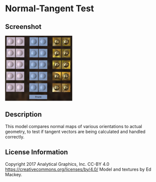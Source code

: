 # Normal-Tangent Test

## Screenshot

![screenshot](screenshot/screenshot.png)

## Description

This model compares normal maps of various orientations to actual geometry, to test if tangent vectors are being calculated and handled correctly.

## License Information

Copyright 2017 Analytical Graphics, Inc.
CC-BY 4.0 https://creativecommons.org/licenses/by/4.0/
Model and textures by Ed Mackey.
